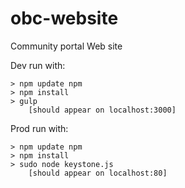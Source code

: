 # obc-website
Community portal Web site

Dev run with:

	> npm update npm
	> npm install
	> gulp
		[should appear on localhost:3000]


Prod run with:

	> npm update npm
	> npm install
	> sudo node keystone.js
		[should appear on localhost:80]
